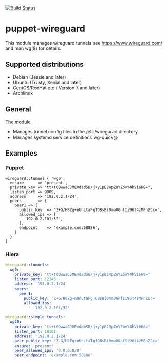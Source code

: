 [![Build Status](https://travis-ci.com/IainDouglas/puppet-wireguard.svg?branch=master)](https://travis-ci.com/IainDouglas/puppet-wireguard)
# puppet-wireguard

This module manages wireguard tunnels see https://www.wireguard.com/ and man wg(8)
for details.

## Supported distributions
 - Debian (Jessie and later)
 - Ubuntu (Trusty, Xenial and later)
 - CentOS/RedHat etc ( Version 7 and later)
 - Archlinux

## General
 The module
 - Manages tunnel config files in the /etc/wiregurad directory.
 - Manages systemd service definitions wg-quick@

## Examples

### Puppet

```puppet
wireguard::tunnel { 'wg0':
  ensure      => 'present',
  private_key => 'tt+t0QwwaCJMEvdadSB/j+y1pB24pZoYZbvY4hVi6H8=',
  listen_port => 9909,
  address     => '192.0.2.1/24',
  peers       => {
    peer1 => {
      public_key  => 'Z+G/H8Zg+nUnLtaFgTDBsBi0ma0GnfIi96t4zMPnZCc=',
      allowed_ips => [
        '192.0.2.101/32',
      ],
      endpoint    => 'example.com:58886',
    }
  }
}
```

### Hiera

```yaml
wireguard::tunnels:
  wg0:
    private_key: 'tt+t0QwwaCJMEvdadSB/j+y1pB24pZoYZbvY4hVi6H8='
    listen_port: 12345
    address: '192.0.2.1/24'
    peers:
      peer1:
        public_key: 'Z+G/H8Zg+nUnLtaFgTDBsBi0ma0GnfIi96t4zMPnZCc='
        allowed_ips:
          - '192.0.2.101/32'

wireguard::simple_tunnels:
  wg20:
    private_key: 'tt+t0QwwaCJMEvdNbSB/j+y1pB29pZoYZbvY4hVi6H8='
    listen_port: 10101
    address: '192.0.2.1/24'
    peer_public_key: 'Z-G/H8Fg+nUnLtaTgfDBsBi0ma08nfIi96t4zMPnZCc='
    ensure: 'present'
    peer_allowed_ips: '0.0.0.0/0'
    peer_endpoint: 'example.com:58886'
```
